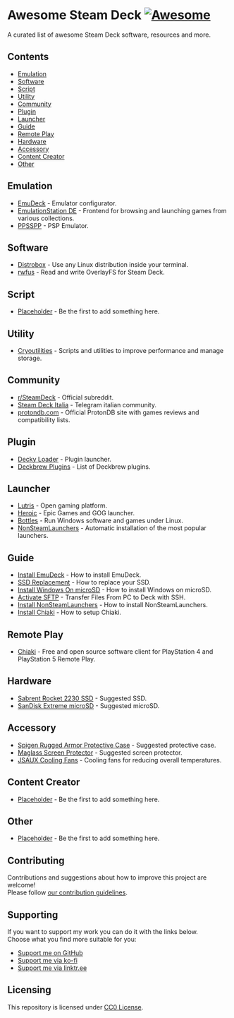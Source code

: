 # Awesome Steam Deck [![Awesome](https://awesome.re/badge.svg)](https://awesome.re)
A curated list of awesome Steam Deck software, resources and more.

## Contents
- [Emulation](#emulation)
- [Software](#software)
- [Script](#script)
- [Utility](#utility)
- [Community](#community)
- [Plugin](#plugin)
- [Launcher](#launcher)
- [Guide](#guide)
- [Remote Play](#remote-play)
- [Hardware](#hardware)
- [Accessory](#accessory)
- [Content Creator](#content-creator)
- [Other](#other)

## Emulation
- [EmuDeck](https://github.com/dragoonDorise/EmuDeck) - Emulator configurator.
- [EmulationStation DE](https://gitlab.com/es-de/emulationstation-de) - Frontend for browsing and launching games from various collections.
- [PPSSPP](https://github.com/hrydgard/ppsspp) - PSP Emulator.

## Software
- [Distrobox](https://github.com/89luca89/distrobox) - Use any Linux distribution inside your terminal.
- [rwfus](https://github.com/ValShaped/rwfus) - Read and write OverlayFS for Steam Deck.

## Script
- [Placeholder](#script) - Be the first to add something here.

## Utility
- [Cryoutilities](https://github.com/CryoByte33/steam-deck-utilities) - Scripts and utilities to improve performance and manage storage.

## Community
- [r/SteamDeck](https://reddit.com/r/SteamDeck) - Official subreddit.
- [Steam Deck Italia](https://t.me/SteamDeckIta) - Telegram italian community.
- [protondb.com](https://protondb.com) - Official ProtonDB site with games reviews and compatibility lists.

## Plugin
- [Decky Loader](https://github.com/SteamDeckHomebrew/decky-loader) - Plugin launcher.
- [Deckbrew Plugins](https://plugins.deckbrew.xyz/) - List of Deckbrew plugins.

## Launcher
- [Lutris](https://lutris.net/) - Open gaming platform.
- [Heroic](https://heroicgameslauncher.com/) - Epic Games and GOG launcher.
- [Bottles](https://github.com/bottlesdevs/Bottles) - Run Windows software and games under Linux.
- [NonSteamLaunchers](https://github.com/moraroy/NonSteamLaunchers-On-Steam-Deck) - Automatic installation of the most popular launchers.

## Guide
- [Install EmuDeck](https://www.emudeck.com/#how_to_install) - How to install EmuDeck.
- [SSD Replacement](https://www.ifixit.com/Guide/Steam+Deck+SSD+Replacement/148989) - How to replace your SSD.
- [Install Windows On microSD](https://wagnerstechtalk.com/sd-windows/) - How to install Windows on microSD.
- [Activate SFTP](https://www.youtube.com/watch?v=Cb1U0_KbtLQ) - Transfer Files From PC to Deck with SSH.
- [Install NonSteamLaunchers](https://www.steamdeckgaming.net/post/easy-launchers-install-on-steam-deck) - How to install NonSteamLaunchers.
- [Install Chiaki](https://pimylifeup.com/steam-deck-ps5-remote-play/) - How to setup Chiaki.

## Remote Play
- [Chiaki](https://git.sr.ht/~thestr4ng3r/chiaki) - Free and open source software client for PlayStation 4 and PlayStation 5 Remote Play.

## Hardware
- [Sabrent Rocket 2230 SSD](https://www.amazon.com/SABRENT-Rocket-2230-Performance-SB-2130-1TB/dp/B0BQG6JCRP/) - Suggested SSD.
- [SanDisk Extreme microSD](https://www.amazon.com/SanDisk-Extreme-microSDXC-Memory-Adapter/dp/B09X7MPX8L/) - Suggested microSD.

## Accessory
- [Spigen Rugged Armor Protective Case](https://www.amazon.com/Protective-Shock-Absorption-Anti-Scratch-Accessories-nintendo-switch/dp/B0B75N73N9/) - Suggested protective case.
- [Maglass Screen Protector](https://www.amazon.com/Magglass-Tempered-Designed-Protector-Anti-Glare/dp/B09X82S4XL/) - Suggested screen protector.
- [JSAUX Cooling Fans](https://jsaux.com/products/fan-cooler-for-steam-deck-gp0200) - Cooling fans for reducing overall temperatures.

## Content Creator
- [Placeholder](#script) - Be the first to add something here.

## Other
- [Placeholder](#script) - Be the first to add something here.

## Contributing
Contributions and suggestions about how to improve this project are welcome!  
Please follow [our contribution guidelines](https://github.com/airscripts/awesome-steam-deck/blob/main/CONTRIBUTING.md).

## Supporting
If you want to support my work you can do it with the links below.  
Choose what you find more suitable for you:  
- [Support me on GitHub](https://github.com/sponsors/airscripts)
- [Support me via ko-fi](https://ko-fi.com/airscript)
- [Support me via linktr.ee](https://linktr.ee/airscript)

## Licensing
This repository is licensed under [CC0 License](https://github.com/airscripts/awesome-steam-deck/blob/main/LICENSE).
